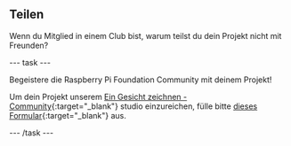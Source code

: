 ## Teilen

Wenn du Mitglied in einem Club bist, warum teilst du dein Projekt nicht mit Freunden?

--- task ---

Begeistere die Raspberry Pi Foundation Community mit deinem Projekt!

Um dein Projekt unserem [Ein Gesicht zeichnen - Community](https://wke.lt/w/s/8sVH4f){:target="_blank"} studio einzureichen, fülle bitte [dieses Formular](https://form.raspberrypi.org/f/community-project-submissions){:target="_blank"} aus.

--- /task ---
